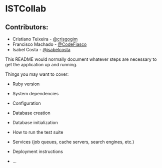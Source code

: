 # ISTCollab

## Contributors:
- Cristiano Teixeira - [@crisgogim](https://github.com/crisgogim)
- Francisco Machado - [@CodeFiasco](https://github.com/CodeFiasco)
- Isabel Costa - [@isabelcosta](https://github.com/isabelcosta)

This README would normally document whatever steps are necessary to get the
application up and running.

Things you may want to cover:

* Ruby version

* System dependencies

* Configuration

* Database creation

* Database initialization

* How to run the test suite

* Services (job queues, cache servers, search engines, etc.)

* Deployment instructions

* ...
